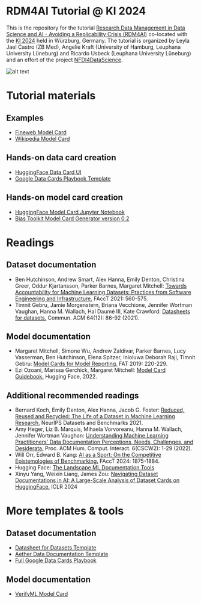 # RDM4AI Tutorial @ KI 2024
This is the repository for the tutorial [Research Data Management in Data Science and AI - Avoiding a Replicability Crisis (RDM4AI)](https://sites.google.com/view/rdm4ai-2024/) co-located with the [KI 2024](https://www.informatik.uni-wuerzburg.de/ki24/) held in Würzburg, Germany. The tutorial is organized by Leyla Jael Castro (ZB Med), Angelie Kraft (University of Hamburg, Leuphana University Lüneburg) and Ricardo Usbeck (Leuphana University Lüneburg) and an effort of the project [NFDI4DataScience](https://www.nfdi4datascience.de/). 

![alt text](https://github.com/krangelie/rdm4ai-tutorial-ki2024/blob/main/Logo_NFDI4DataScience_smaller.jpg?raw=true)

# Tutorial materials
## Examples
* [Fineweb Model Card](https://huggingface.co/datasets/HuggingFaceFW/fineweb)
* [Wikipedia Model Card](https://huggingface.co/datasets/wikimedia/wikipedia)
## Hands-on data card creation
* [HuggingFace Data Card UI](https://huggingface.co/new-dataset)
* [Google Data Cards Playbook Template](https://github.com/PAIR-code/datacardsplaybook/tree/main/templates)

## Hands-on model card creation
* [HuggingFace Model Card Jupyter Notebook](https://colab.research.google.com/drive/1cmETl1Q8spab3rfsolB1qYp3l7iPYfeP?usp=sharing#scrollTo=By8fG2PKaLX0)
* [Bias Toolkit Model Card Generator version 0.2](https://bias.xd.gov/resources/model-card-generator/tool/)

# Readings
## Dataset documentation
* Ben Hutchinson, Andrew Smart, Alex Hanna, Emily Denton, Christina Greer, Oddur Kjartansson, Parker Barnes, Margaret Mitchell: [Towards Accountability for Machine Learning Datasets: Practices from Software Engineering and Infrastructure.](https://dl.acm.org/doi/10.1145/3442188.3445918) FAccT 2021: 560-575.
* Timnit Gebru, Jamie Morgenstern, Briana Vecchione, Jennifer Wortman Vaughan, Hanna M. Wallach, Hal Daumé III, Kate Crawford: [Datasheets for datasets.](https://dl.acm.org/doi/10.1145/3458723) Commun. ACM 64(12): 86-92 (2021).

## Model documentation
* Margaret Mitchell, Simone Wu, Andrew Zaldivar, Parker Barnes, Lucy Vasserman, Ben Hutchinson, Elena Spitzer, Inioluwa Deborah Raji, Timnit Gebru: [Model Cards for Model Reporting.](https://dl.acm.org/doi/10.1145/3287560.3287596) FAT 2019: 220-229.
* Ezi Ozoani, Marissa Gerchick, Margaret Mitchell: [Model Card Guidebook.](https://huggingface.co/docs/hub/en/model-card-guidebook) Hugging Face, 2022. 

## Additional recommended readings
* Bernard Koch, Emily Denton, Alex Hanna, Jacob G. Foster: [Reduced, Reused and Recycled: The Life of a Dataset in Machine Learning Research.](https://datasets-benchmarks-proceedings.neurips.cc/paper_files/paper/2021/file/3b8a614226a953a8cd9526fca6fe9ba5-Paper-round2.pdf) NeurIPS Datasets and Benchmarks 2021.
* Amy Heger, Liz B. Marquis, Mihaela Vorvoreanu, Hanna M. Wallach, Jennifer Wortman Vaughan: [Understanding Machine Learning Practitioners' Data Documentation Perceptions, Needs, Challenges, and Desiderata.](https://dl.acm.org/doi/10.1145/3555760) Proc. ACM Hum. Comput. Interact. 6(CSCW2): 1-29 (2022).
* Will Orr, Edward B. Kang: [AI as a Sport: On the Competitive Epistemologies of Benchmarking.](https://dl.acm.org/doi/10.1145/3630106.3659012) FAccT 2024: 1875-1884.
* Hugging Face: [The Landscape ML Documentation Tools](https://huggingface.co/docs/hub/model-card-landscape-analysis)
* Xinyu Yang, Weixin Liang, James Zou: [Navigating Dataset Documentations in AI: A Large-Scale Analysis of Dataset Cards on HuggingFace.](https://openreview.net/pdf?id=xC8xh2RSs2) ICLR 2024

# More templates & tools
## Dataset documentation
* [Datasheet for Datasets Template](https://query.prod.cms.rt.microsoft.com/cms/api/am/binary/RE4t8QB)
* [Aether Data Documentation Template](https://www.microsoft.com/en-us/research/uploads/prod/2022/07/aether-datadoc-082522.pdf)
* [Full Google Data Cards Playbook](https://sites.research.google/datacardsplaybook/)

## Model documentation
* [VerifyML Model Card](https://report.verifyml.com/)

